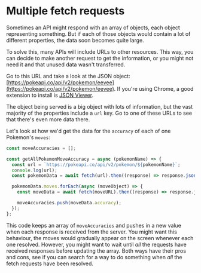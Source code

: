 # Multiple fetch requests

Sometimes an API might respond with an array of objects, each object representing something. But if each of those objects would contain a lot of different properties, the data soon becomes quite large.

To solve this, many APIs will include URLs to other resources. This way, you can decide to make another request to get the information, or you might not need it and that unused data wasn't transferred.

Go to this URL and take a look at the JSON object: [https://pokeapi.co/api/v2/pokemon/eevee](https://pokeapi.co/api/v2/pokemon/eevee). If you're using Chrome, a good extension to install is [JSON Viewer](https://chrome.google.com/webstore/detail/json-viewer/gbmdgpbipfallnflgajpaliibnhdgobh).

The object being served is a big object with lots of information, but the vast majority of the properties include a `url` key. Go to one of these URLs to see that there's even more data there.

Let's look at how we'd get the data for the `accuracy` of each of one Pokemon's `moves`:

```javascript
const moveAccuracies = [];

const getAllPokemonMoveAccuracy = async (pokemonName) => {
  const url = `https://pokeapi.co/api/v2/pokemon/${pokemonName}`;
  console.log(url);
  const pokemonData = await fetch(url).then((response) => response.json());

  pokemonData.moves.forEach(async (moveObject) => {
    const moveData = await fetch(moveURL).then((response) => response.json());

    moveAccuracies.push(moveData.accuracy);
  });
};
```

This code keeps an array of `moveAccuracies` and pushes in a new value when each response is received from the server. You might want this behaviour, the moves would gradually appear on the screen whenever each one resolved. However, you might want to wait until _all_ the requests have received responses before updating the array. Both ways have their pros and cons, see if you can search for a way to do something when _all_ the fetch requests have been resolved.
